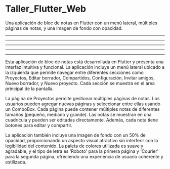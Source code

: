 # Taller_Flutter_Web
Una aplicación de bloc de notas en Flutter con un menú lateral, múltiples páginas de notas, y una imagen de fondo con opacidad.

-     -  - - - -  - - - -  - - - -  - - - -
-     -  -        -    -   -        -   -
- - - -  -  -     -  -     - -      -  - 
-     -  -        -    -   -        -   -
-     -  - - - -  - - - -  - - - -  -     -
Esta aplicación de bloc de notas está desarrollada en Flutter y presenta una interfaz intuitiva y funcional. La aplicación incluye un menú lateral ubicado a la izquierda que permite navegar entre diferentes secciones como Proyectos, Editar borrador, Compartidos, Configuración, Invitar amigos, Nuevo borrador, y Nuevo proyecto. Cada sección se muestra en el área principal de la pantalla.

La página de Proyectos permite gestionar múltiples páginas de notas. Los usuarios pueden agregar nuevas páginas y seleccionar entre ellas usando un ComboBox. Cada página puede contener múltiples notas de diferentes tamaños (pequeño, mediano y grande). Las notas se muestran en una cuadrícula y pueden ser editadas directamente. Además, cada nota tiene botones para editar y compartir.

La aplicación también incluye una imagen de fondo con un 50% de opacidad, proporcionando un aspecto visual atractivo sin interferir con la legibilidad del contenido. La paleta de colores utilizada es suave y agradable, y el tipo de letra es 'Roboto' para la primera página y 'Courier' para la segunda página, ofreciendo una experiencia de usuario coherente y estilizada.
